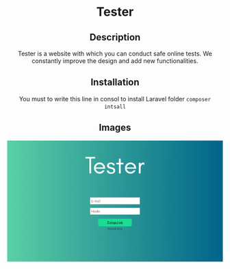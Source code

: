 <h1 align="center">Tester</h1> 
<h2 align="center">Description</h2>
<p align="center">Tester is a website with which you can conduct safe online tests. We constantly improve the design and add new functionalities.</p>

<h2 align="center">Installation</h2>
<p align="center">You must to write this line in consol to install Laravel folder <code>composer intsall</code></p>
    
<h2 align="center">Images</h2>
<p align="center">
  <img src="login.png"  width="700" title="Login image">
</p>
